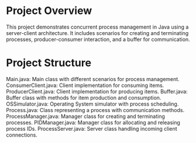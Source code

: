 # Project Overview
This project demonstrates concurrent process management in Java using a server-client architecture. It includes scenarios for creating and terminating processes, producer-consumer interaction, and a buffer for communication.

# Project Structure
Main.java: Main class with different scenarios for process management.
ConsumerClient.java: Client implementation for consuming items.
ProducerClient.java: Client implementation for producing items.
Buffer.java: Buffer class with methods for item production and consumption.
OSSimulator.java: Operating System simulator with process scheduling.
Process.java: Class representing a process with communication methods.
ProcessManager.java: Manager class for creating and terminating processes.
PIDManager.java: Manager class for allocating and releasing process IDs.
ProcessServer.java: Server class handling incoming client connections.
